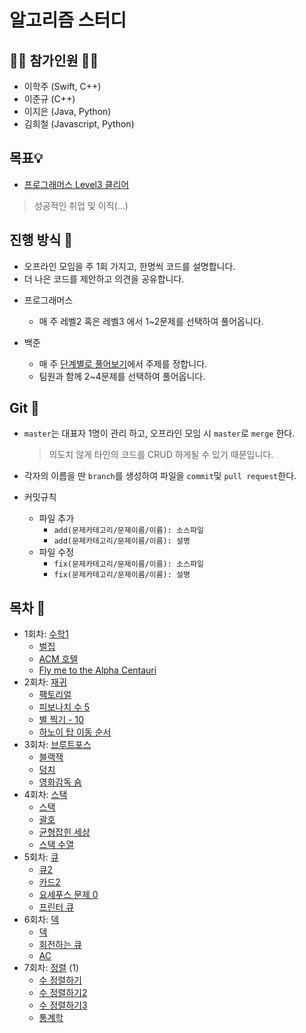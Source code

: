 # 알고리즘 스터디

## 🙋‍♂️ 참가인원 🙋‍♀️

- 이학주 (Swift, C++)
- 이준규 (C++)
- 이지은 (Java, Python)
- 김희철 (Javascript, Python)

## 목표💡

 - [프로그래머스 Level3 클리어](https://programmers.co.kr/skill_checks)

 > 성공적인 취업 및 이직(...)

## 진행 방식 🎲
- 오프라인 모임을 주 1회 가지고, 한명씩 코드를 설명합니다.
- 더 나은 코드를 제안하고 의견을 공유합니다.

* 프로그래머스
	- 매 주 레벨2 혹은 레벨3 에서 1~2문제를 선택하여 풀어옵니다.

* 백준 
	- 매 주 [단계별로 풀어보기](https://www.acmicpc.net/step)에서 주제를 정합니다.
	- 팀원과 함께 2~4문제를 선택하여 풀어옵니다.


## Git 🌱

- `master`는 대표자 1명이 관리 하고, 오프라인 모임 시 `master`로 `merge` 한다.

	> 의도치 않게 타인의 코드를 CRUD 하게될 수 있기 때문입니다.

-  각자의 이름을 딴 `branch`를 생성하여 파일을 `commit`및 `pull request`한다.
- 커밋규칙
	- 파일 추가
		- `add(문제카테고리/문제이름/이름): 소스파일`
		- `add(문제카테고리/문제이름/이름): 설명`
	- 파일 수정
		- `fix(문제카테고리/문제이름/이름): 소스파일`
		- `fix(문제카테고리/문제이름/이름): 설명`

## 목차 🔎

- 1회차: [수학1](./수학)
    - [벌집](https://www.acmicpc.net/problem/2292)
    - [ACM 호텔](https://www.acmicpc.net/problem/10250)
    - [Fly me to the Alpha Centauri](https://www.acmicpc.net/problem/1011)
- 2회차: [재귀](./재귀)
	- [팩토리얼](https://www.acmicpc.net/problem/10872)
	- [피보나치 수 5](https://www.acmicpc.net/problem/10870)
	- [별 찍기 - 10](https://www.acmicpc.net/problem/2447)
	- [하노이 탑 이동 순서](https://www.acmicpc.net/problem/2447)
- 3회차: [브루트포스](./브루트포스)
	- [블랙잭](https://www.acmicpc.net/problem/2798)
	- [덩치](https://www.acmicpc.net/problem/7568)
	- [영화감독 숌](https://www.acmicpc.net/problem/1436)
- 4회차: [스택](./스택)
	- [스택](https://www.acmicpc.net/problem/10828)
	- [괄호](https://www.acmicpc.net/problem/9012)
	- [균형잡힌 세상](https://www.acmicpc.net/problem/4949)
	- [스택 수열](https://www.acmicpc.net/problem/1874)
- 5회차: [큐](./큐)
	- [큐2](https://www.acmicpc.net/problem/18258)
	- [카드2](https://www.acmicpc.net/problem/2164)
	- [요세푸스 문제 0](https://www.acmicpc.net/problem/11866)
	- [프린터 큐](https://www.acmicpc.net/problem/1966)
- 6회차: [덱](./덱)
	- [덱](https://www.acmicpc.net/problem/10866)
	- [회전하는 큐](https://www.acmicpc.net/problem/1021)
	- [AC](https://www.acmicpc.net/problem/5430)
- 7회차: [정렬](./정렬) (1)
	- [수 정렬하기](https://www.acmicpc.net/problem/2750)
	- [수 정렬하기2](https://www.acmicpc.net/problem/2751)
	- [수 정렬하기3](https://www.acmicpc.net/problem/10989)
	- [통계학](https://www.acmicpc.net/problem/2108)
